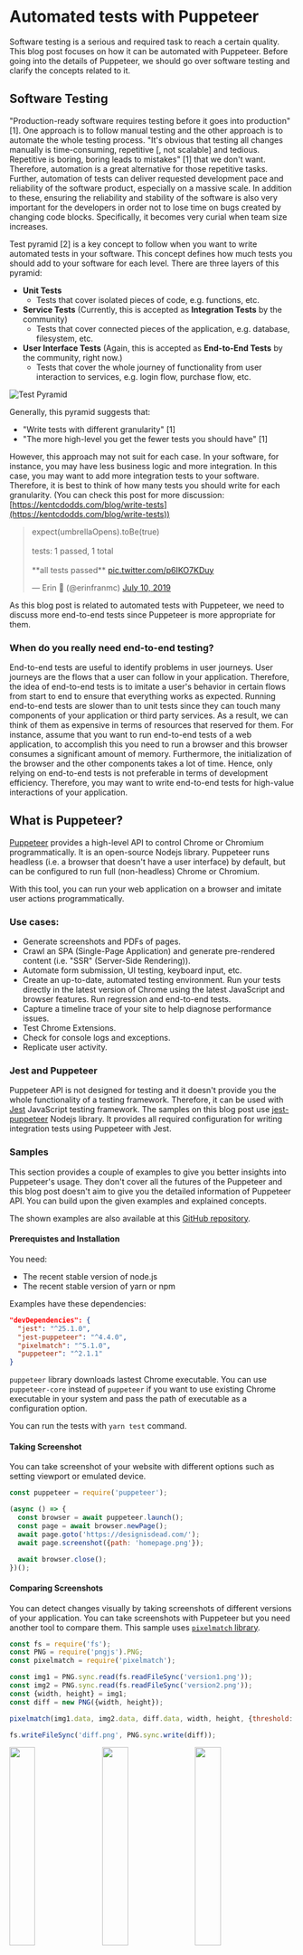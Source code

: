 # Automated tests with Puppeteer
Software testing is a serious and required task to reach a certain quality. This blog post focuses on how it can be automated with Puppeteer. Before going into the details of Puppeteer, we should go over software testing and clarify the concepts related to it.

## Software Testing
"Production-ready software requires testing before it goes into production" [1]. One approach is to follow manual testing and the other approach is to automate the whole testing process. "It's obvious that testing all changes manually is time-consuming, repetitive [, not scalable] and tedious. Repetitive is boring, boring leads to mistakes" [1] that we don't want. Therefore, automation is a great alternative for those repetitive tasks. Further, automation of tests can deliver requested development pace and reliability of the software product, especially on a massive scale. In addition to these, ensuring the reliability and stability of the software is also very important for the developers in order not to lose time on bugs created by changing code blocks. Specifically, it becomes very curial when team size increases.

Test pyramid [2] is a key concept to follow when you want to write automated tests in your software. This concept defines how much tests you should add to your software for each level. There are three layers of this pyramid:
- **Unit Tests**
  - Tests that cover isolated pieces of code, e.g. functions, etc.
- **Service Tests** (Currently, this is accepted as **Integration Tests** by the community)
  - Tests that cover connected pieces of the application, e.g. database, filesystem, etc.
- **User Interface Tests** (Again, this is accepted as **End-to-End Tests** by the community, right now.)
  - Tests that cover the whole journey of functionality from user interaction to services, e.g. login flow, purchase flow, etc.

![Test Pyramid](img/testPyramid.png)

Generally, this pyramid suggests that:
- "Write tests with different granularity" [1]
- "The more high-level you get the fewer tests you should have" [1]

However, this approach may not suit for each case. In your software, for instance, you may have less business logic and more integration. In this case, you may want to add more integration tests to your software. Therefore, it is best to think of how many tests you should write for each granularity. (You can check this post for more discussion: [https://kentcdodds.com/blog/write-tests](https://kentcdodds.com/blog/write-tests))

<blockquote class="twitter-tweet"><p lang="en" dir="ltr">expect(umbrellaOpens).toBe(true)<br><br>tests: 1 passed, 1 total<br><br>**all tests passed** <a href="https://t.co/p6IKO7KDuy">pic.twitter.com/p6IKO7KDuy</a></p>&mdash; Erin 🐠 (@erinfranmc) <a href="https://twitter.com/erinfranmc/status/1148986961207730176?ref_src=twsrc%5Etfw">July 10, 2019</a></blockquote> <script async src="https://platform.twitter.com/widgets.js" charset="utf-8"></script>

As this blog post is related to automated tests with Puppeteer, we need to discuss more end-to-end tests since Puppeteer is more appropriate for them.

### When do you really need end-to-end testing?
End-to-end tests are useful to identify problems in user journeys. User journeys are the flows that a user can follow in your application. Therefore, the idea of end-to-end tests is to imitate a user's behavior in certain flows from start to end to ensure that everything works as expected. Running end-to-end tests are slower than to unit tests since they can touch many components of your application or third party services. As a result, we can think of them as expensive in terms of resources that reserved for them. For instance, assume that you want to run end-to-end tests of a web application, to accomplish this you need to run a browser and this browser consumes a significant amount of memory. Furthermore, the initialization of the browser and the other components takes a lot of time. Hence, only relying on end-to-end tests is not preferable in terms of development efficiency. Therefore, you may want to write end-to-end tests for high-value interactions of your application.

## What is Puppeteer?
[Puppeteer](https://pptr.dev/) provides a high-level API to control Chrome or Chromium programmatically. It is an open-source Nodejs library. Puppeteer runs headless (i.e. a browser that doesn't have a user interface) by default, but can be configured to run full (non-headless) Chrome or Chromium.

With this tool, you can run your web application on a browser and imitate user actions programmatically.

### Use cases:
- Generate screenshots and PDFs of pages.
- Crawl an SPA (Single-Page Application) and generate pre-rendered content (i.e. "SSR" (Server-Side Rendering)).
- Automate form submission, UI testing, keyboard input, etc.
- Create an up-to-date, automated testing environment. Run your tests directly in the latest version of Chrome using the latest JavaScript and browser features. Run regression and end-to-end tests.
- Capture a timeline trace of your site to help diagnose performance issues.
- Test Chrome Extensions.
- Check for console logs and exceptions.
- Replicate user activity.

### Jest and Puppeteer
Puppeteer API is not designed for testing and it doesn't provide you the whole functionality of a testing framework. Therefore, it can be used with [Jest](https://jestjs.io/) JavaScript testing framework. The samples on this blog post use [jest-puppeteer](https://www.npmjs.com/package/jest-puppeteer) Nodejs library. It provides all required configuration for writing integration tests using Puppeteer with Jest.

### Samples
This section provides a couple of examples to give you better insights into Puppeteer's usage. They don't cover all the futures of the Puppeteer and this blog post doesn't aim to give you the detailed information of Puppeteer API. You can build upon the given examples and explained concepts.

The shown examples are also available at this [GitHub repository](https://github.com/ilhan-mstf/puppeteer-investigation). 

#### Prerequistes and Installation
You need:
- The recent stable version of node.js
- The recent stable version of yarn or npm

Examples have these dependencies:

```json
"devDependencies": {
  "jest": "^25.1.0",
  "jest-puppeteer": "^4.4.0",
  "pixelmatch": "^5.1.0",
  "puppeteer": "^2.1.1"
}
```

`puppeteer` library downloads lastest Chrome executable. You can use `puppeteer-core` instead of `puppeteer` if you want to use existing Chrome executable in your system and pass the path of executable as a configuration option.

You can run the tests with `yarn test` command.

#### Taking Screenshot
You can take screenshot of your website with different options such as setting viewport or emulated device.

```js
const puppeteer = require('puppeteer');

(async () => {
  const browser = await puppeteer.launch();
  const page = await browser.newPage();
  await page.goto('https://designisdead.com/');
  await page.screenshot({path: 'homepage.png'});

  await browser.close();
})();
```

#### Comparing Screenshots
You can detect changes visually by taking screenshots of different versions of your application. You can take screenshots with Puppeteer but you need another tool to compare them. This sample uses [`pixelmatch` library](https://www.npmjs.com/package/pixelmatch).

```js
const fs = require('fs');
const PNG = require('pngjs').PNG;
const pixelmatch = require('pixelmatch');

const img1 = PNG.sync.read(fs.readFileSync('version1.png'));
const img2 = PNG.sync.read(fs.readFileSync('version2.png'));
const {width, height} = img1;
const diff = new PNG({width, height});

pixelmatch(img1.data, img2.data, diff.data, width, height, {threshold: 0.9});

fs.writeFileSync('diff.png', PNG.sync.write(diff));
```

<img style="float: left; padding: 0 10px 10px 0" src="img/version1.png" width="30%" align="left">
<img style="float: left; padding: 0 10px 10px 0" src="img/version2.png" width="30%" align="left">
<img style="float: left; padding: 0 10px 10px 0" src="img/diff1-2.png" width="30%" align="left">

<img style="float: left; padding: 0 10px 10px 0" src="img/version1.png" width="30%" align="left">
<img style="float: left; padding: 0 10px 10px 0" src="img/version3.png" width="30%" align="left">
<img style="float: left; padding: 0 10px 10px 0" src="img/diff1-3.png" width="30%">

<div style="clear: both"></div>

Be aware that some of image comparision tools find differences by checking the pixel difference, therefore, if the text is changed, they will show it as a change.

<!--
![Version 1](img/version1.png)
![Version 2](img/version2.png)
![Diff 1-2](img/diff1-2.png)
![Version 1](img/version1.png)
![Version 3](img/version3.png)
![Diff 1-3](img/diff1-3.png)
-->

#### Checking integration of third party applications
You may use third party services, scripts, etc. in your application. Therefore, it will be a good idea to check that their integration with your application works as expected.

```js
describe('Analytics', () => {
  beforeAll(async () => {
    await page.goto('https://designisdead.com/')
  })

  it('should return google tag manager', async () => {
    const tagManager = await page.evaluate(() => google_tag_manager)
    expect(tagManager).toBeDefined()
  })
})
```

#### Mobile and Desktop Layout
Since there is a significant variance in screen sizes, there are a lot of cases that need to be tested here.

```js
const devices = require('puppeteer/DeviceDescriptors');
const iPhonex = devices['iPhone X'];

describe('Mobile', () => {
  beforeAll(async () => {
    await page.emulate(iPhonex)
    await page.goto('https://designisdead.com/')
  })

  it('should render hamburger menu', async () => {
    await page.waitForSelector('.Page-hamburger', {
      visible: true
    })
  })
})
```

```js
describe('Desktop', () => {
  beforeAll(async () => {
    await page.setViewport({ width: 1280, height: 768 })
    await page.goto('https://designisdead.com/')
  })

  it('should not render hamburger menu', async () => {
    await page.waitForSelector('.Page-hamburger', {
      hidden: true
    })
  })
})
```

#### Seo checks
Since search engines crawl your production website, it may be a good idea to check your pages' SEO performance. However, even if the below example handles this issue on test cases, you may want to generate a score and corresponding report.

```js
describe('SEO', () => {
  beforeAll(async () => {
    await page.goto('https://designisdead.com/')
  })

  it('should display "Design is Dead" text on title', async () => {
    await expect(page.title()).resolves.toMatch('Design is Dead')
  })

  it('should have description meta-tag', async () => {
    const descriptionContent = await page.$eval("head > meta[name='description']", element => element.content);
    
    expect(descriptionContent).toBeDefined();
  })

  it('should have a headline', async () => {
    const headlines = await page.$$('h1')

    expect(headlines.length).toBe(1)
  })
})
```

## Selenium and other tools to automate browsers
Puppeteer is not the only tool that provides higher level API to manage and automate browsers. [Playwright](https://www.npmjs.com/package/playwright) is an alternative Node library that supports Chromium, Firefox and WebKit. It is developed by the same team built Puppeteer and its API is very similar to Puppeteer. Another options is [Selenium](https://www.selenium.dev/). It supports all the major browsers. Futher, you can use Selenium with Java, Python, Ruby, C#, JavaScript, Perl and PHP.

## Conclusion
In this blog, we go over the levels of software testing and discuss the use of cases of end-to-end tests. Later, we look into the details of Puppeteer as an end-to-end test tool by giving some examples. 

## References:
- [1] https://martinfowler.com/articles/practical-test-pyramid.html
- [2] Mike Cohn, Succeeding with Agile

## Suggested Readings:
- https://martinfowler.com/bliki/TestPyramid.html
- https://www.freecodecamp.org/news/why-end-to-end-testing-is-important-for-your-team-cb7eb0ec1504/
- https://blogs.dropbox.com/tech/2019/05/athena-our-automated-build-health-management-system/
- https://medium.com/coursera-engineering/improving-end-to-end-testing-at-coursera-using-puppeteer-and-jest-5f1bac9cd176
- Running Puppeteer on serverless: https://github.com/alixaxel/chrome-aws-lambda
- https://medium.com/@ymcatar/visualization-on-steroid-using-headless-browser-to-auto-refresh-google-data-studio-dashboards-c195e68f10b
- https://www.lambdatest.com/blog/why-selenium-automation-testing-in-production-is-pivotal-for-your-next-release/

## Acknowledgements
Thanks to xxx for sharing their valuable ideas and checking draft version of this blog post.

-- Mustafa İlhan, 2020, İzmir
